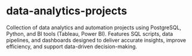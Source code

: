 # data-analytics-projects
Collection of data analytics and automation projects using PostgreSQL, Python, and BI tools (Tableau, Power BI). Features SQL scripts, data pipelines, and dashboards designed to deliver accurate insights, improve efficiency, and support data-driven decision-making.
